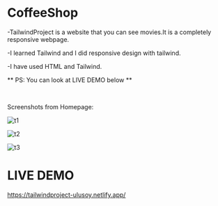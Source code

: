 # CoffeeShop

-TailwindProject is a website that you can see movies.It is a completely responsive webpage.

-I learned Tailwind and I did responsive design with tailwind.

-I have used HTML and Tailwind.

** PS: You can look at LIVE DEMO below **

<br>

Screenshots from Homepage:

![t1](https://github.com/MEminUlusoy/TailwindProject/assets/68780064/83964cb8-656c-4e01-883f-3fc79855ed5b)

![t2](https://github.com/MEminUlusoy/TailwindProject/assets/68780064/e6f12f23-3c70-4445-9337-364cacdebf8b)

![t3](https://github.com/MEminUlusoy/TailwindProject/assets/68780064/ab209233-92e4-4768-b806-43a0b693a1ee)

<h1>LIVE DEMO</h1>

https://tailwindproject-ulusoy.netlify.app/
